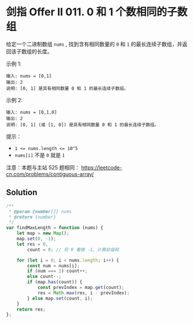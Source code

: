 # 剑指 Offer II 011. 0 和 1 个数相同的子数组

给定一个二进制数组 `nums` , 找到含有相同数量的 `0` 和 `1` 的最长连续子数组，并返回该子数组的长度。

示例 1:

```
输入: nums = [0,1]
输出: 2
说明: [0, 1] 是具有相同数量 0 和 1 的最长连续子数组。
```

示例 2:

```
输入: nums = [0,1,0]
输出: 2
说明: [0, 1] (或 [1, 0]) 是具有相同数量 0 和 1 的最长连续子数组。
```

提示：

-   `1 <= nums.length <= 10^5`
-   `nums[i]` 不是 `0` 就是 `1`

注意：本题与主站 525 题相同： https://leetcode-cn.com/problems/contiguous-array/

## Solution

```javascript
/**
 * @param {number[]} nums
 * @return {number}
 */
var findMaxLength = function (nums) {
    let map = new Map();
    map.set(0, -1);
    let res = 0,
        count = 0; // 将 0 看做 -1，计算前缀和

    for (let i = 0; i < nums.length; i++) {
        const num = nums[i];
        if (num === 1) count++;
        else count--;
        if (map.has(count)) {
            const prevIndex = map.get(count);
            res = Math.max(res, i - prevIndex);
        } else map.set(count, i);
    }
    return res;
};
```
